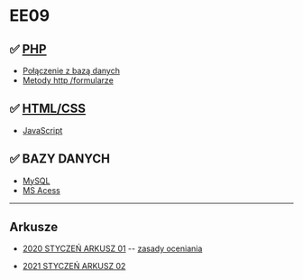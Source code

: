# EE09

## ✅ [PHP](notatki/php/php.md) 
- [Połączenie z bazą danych](notatki/php/conn.md)
- [Metody http /formularze](notatki/php/http.md)

## ✅ [HTML/CSS](notatki/html/html-css.md)
- [JavaScript](notatki/html/js.md)
## ✅ BAZY DANYCH
- [MySQL](notatki/db/mysql.md)
- [MS Acess](notatki/db/access.md)

-----
## Arkusze

- [2020 STYCZEŃ ARKUSZ 01](https://arkusze.pl/zawodowy/ee09-2021-styczen-egzamin-zawodowy-praktyczny.pdf)
-- [zasady oceniania](https://arkusze.pl/zawodowy/ee09-2021-styczen-egzamin-zawodowy-praktyczny-zasady-oceniania.pdf)
<!-- - [2021 STYCZEN ARKUSZ 02](https://egzamin-ee09.blogspot.com/2021/05/arkusz-ee09-02-2101-sg.html)
- [2021 STYCZEŃ ARKUSZ 03](https://egzamin-ee09.blogspot.com/2021/05/arkusz-ee09-03-2101-sg.html) -->


- [2021 STYCZEŃ ARKUSZ 02](2021/arkusz-02/arkusz.md)

